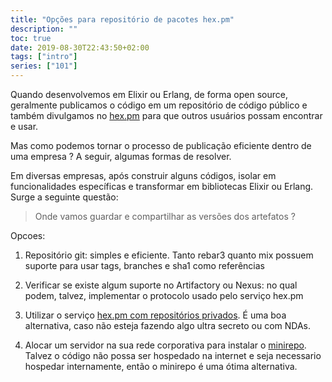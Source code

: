 ```yaml
---
title: "Opções para repositório de pacotes hex.pm"
description: ""
toc: true
date: 2019-08-30T22:43:50+02:00
tags: ["intro"]
series: ["101"]
---
```


Quando desenvolvemos em Elixir ou Erlang, de forma open source, geralmente publicamos o código em um repositório de código público e também divulgamos no [hex.pm](https://hex.pm) para que outros usuários possam encontrar e usar. 

Mas como podemos tornar o processo de publicação eficiente dentro de uma empresa ? A seguir, algumas formas de resolver.

Em diversas empresas, após construir alguns códigos, isolar em funcionalidades específicas e transformar em bibliotecas Elixir ou Erlang. Surge a seguinte questão:

> Onde vamos guardar e compartilhar as versões dos artefatos ?

Opcoes:

1. Repositório git: simples e eficiente. Tanto rebar3 quanto mix possuem suporte para usar tags, branches e sha1 como referências

2. Verificar se existe algum suporte no Artifactory ou Nexus: no qual podem, talvez, implementar o protocolo usado pelo serviço hex.pm

3. Utilizar o serviço [hex.pm com repositórios privados](https://hex.pm/pricing). É uma boa alternativa, caso não esteja fazendo algo ultra secreto ou com NDAs.

4. Alocar um servidor na sua rede corporativa para instalar o [minirepo](https://github.com/wojtekmach/mini_repo). Talvez o código não possa ser hospedado na internet e seja necessario hospedar internamente, então o minirepo é uma ótima alternativa.

